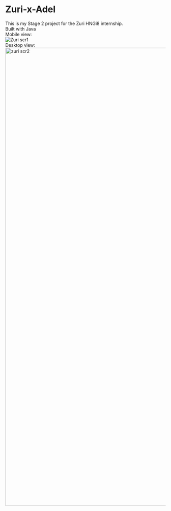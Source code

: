 # Zuri-x-Adel
This is my Stage 2 project for the Zuri HNGi8 internship. <br>
Built with Java<br>
Mobile view:<br>
![Zuri scr1](https://user-images.githubusercontent.com/18511990/130052091-e26a22f8-dbf4-4378-bf0d-55942dcbb317.png) <br>
Desktop view:<br>
<img width="1440" alt="zuri scr2" src="https://user-images.githubusercontent.com/18511990/130052176-49b58e88-1bbe-415e-a1ae-748c607a1238.png">
<br>




